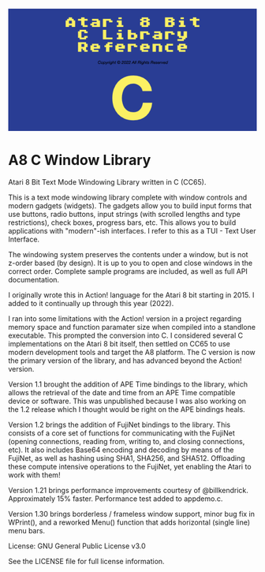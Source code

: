 ![image info](./A8CLibRefBanner.png)

# A8 C Window Library
Atari 8 Bit Text Mode Windowing Library written in C (CC65).

This is a text mode windowing library complete with window controls and modern gadgets (widgets).  The gadgets allow you to build input forms that use buttons, radio buttons, input strings (with scrolled lengths and type restrictions), check boxes, progress bars, etc.  This allows you to build applications with "modern"-ish interfaces.  I refer to this as a TUI - Text User Interface.  

The windowing system preserves the contents under a window, but is not z-order based (by design).  It is up to you to open and close windows in the correct order.  Complete sample programs are included, as well as full API documentation.

I originally wrote this in Action! language for the Atari 8 bit starting in 2015.  I added to it continually up through this year (2022).

I ran into some limitations with the Action! version in a project regarding memory space and function paramater size when compiled into a standlone executable.  This prompted the conversion into C.   I considered several C implementations on the Atari 8 bit itself, then settled on CC65 to use modern development tools and target the A8 platform.  The C version is now the primary version of the library, and has advanced beyond the Action! version.

Version 1.1 brought the addition of APE Time bindings to the library, which allows the retrieval of the date and time from an APE Time compatible device or software.  This was unpublished because I was also working on the 1.2 release which I thought would be right on the APE bindings heals.  

Version 1.2 brings the addition of FujiNet bindings to the library.  This consists of a core set of functions for communicating with the FujiNet (opening connections, reading from, writing to, and closing connections, etc).  It also includes Base64 encoding and decoding by means of the FujiNet, as well as hashing using SHA1, SHA256, and SHA512.  Offloading these compute intensive operations to the FujiNet, yet enabling the Atari to work with them!

Version 1.21 brings performance improvements courtesy of @billkendrick.  Approximately 15% faster.  Performance test added to appdemo.c.

Version 1.30 brings borderless / frameless window support, minor bug fix in WPrint(), and a reworked Menu() function that adds horizontal (single line) menu bars.

License: GNU General Public License v3.0

See the LICENSE file for full license information.
